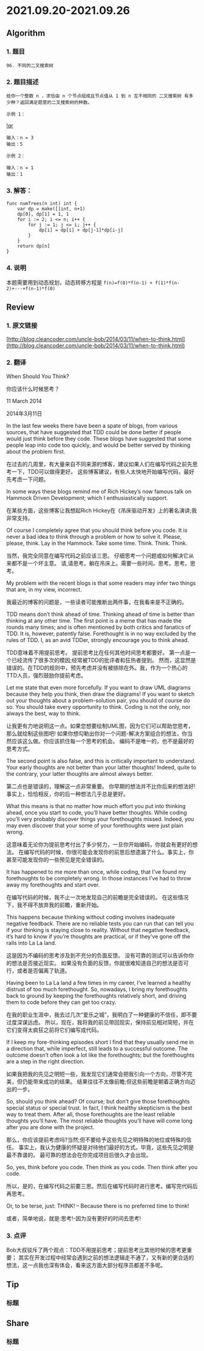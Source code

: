 # 2021.09.20-2021.09.26

## Algorithm
### 1. 题目
```
96. 不同的二叉搜索树
```
### 2. 题目描述
```
给你一个整数 n ，求恰由 n 个节点组成且节点值从 1 到 n 互不相同的 二叉搜索树 有多少种？返回满足题意的二叉搜索树的种数。

示例 1：
```
[!qr](./images/0920_a_1.jpg)
```
输入：n = 3
输出：5
```

```
示例 2：

输入：n = 1
输出：1
```

### 3. 解答：
```golang
func numTrees(n int) int {
	var dp = make([]int, n+1)
	dp[0], dp[1] = 1, 1
	for i := 2; i <= n; i++ {
		for j := 1; j <= i; j++ {
			dp[i] = dp[i] + dp[j-1]*dp[i-j]
		}
	}
	return dp[n]
}
```
### 4. 说明
本题需要用到动态规划，动态转移方程是 `f(n)=f(0)*f(n-1) + f(1)*f(n-2)+···+f(n-1)*f(0)`

## Review
### 1. 原文链接
[http://blog.cleancoder.com/uncle-bob/2014/03/11/when-to-think.html](http://blog.cleancoder.com/uncle-bob/2014/03/11/when-to-think.html)

### 2. 翻译
When Should You Think?

你应该什么时候思考？

11 March 2014

2014年3月11日

In the last few weeks there have been a spate of blogs, from various sources, that have suggested that TDD could be done better if people would just think before they code. 
These blogs have suggested that some people leap into code too quickly, and would be better served by thinking about the problem first.

在过去的几周里，有大量来自不同来源的博客，建议如果人们在编写代码之前先思考一下，TDD可以做得更好。
这些博客建议，有些人太快地开始编写代码，最好先考虑一下问题。

In some ways these blogs remind me of Rich Hickey’s now famous talk on Hammock Driven Development; which I enthusiastically support.

在某些方面，这些博客让我想起Rich Hickey在《吊床驱动开发》上的著名演讲;我非常支持。

Of course I completely agree that you should think before you code. 
It is never a bad idea to think through a problem or how to solve it. 
Please, please, think. Lay in the Hammock. Take some time. Think. Think. Think.

当然，我完全同意在编写代码之前应该三思。
仔细思考一个问题或如何解决它从来都不是一个坏主意。
请,请思考。躺在吊床上。需要一些时间。思考。思考。思考。

My problem with the recent blogs is that some readers may infer two things that are, in my view, incorrect.

我最近的博客的问题是，一些读者可能推断出两件事，在我看来是不正确的。

TDD means don’t think ahead of time.
Thinking ahead of time is better than thinking at any other time.
The first point is a meme that has made the rounds many times; and is often mentioned by both critics and fanatics of TDD. 
It is, however, patently false. Forethought is in no way excluded by the rules of TDD. I, as an avid TDDer, strongly encourage you to think ahead.

TDD意味着不用提前思考。
提前思考比在任何其他时间思考都要好。
第一点是一个已经流传了很多次的模因;经常被TDD的批评者和狂热者提到。
然而，这显然是错误的。在TDD的规则中，预先考虑并没有被排除在外。我，作为一个热心的TTD人员，强烈鼓励你提前考虑。

Let me state that even more forcefully. If you want to draw UML diagrams because they help you think, then draw the diagrams! 
If you want to sketch out your thoughts about a problem-solution pair, you should of course do so. You should take every opportunity to think. 
Coding is not the only, nor always the best, way to think.

让我更有力地说明这一点。如果您想要绘制UML图，因为它们可以帮助您思考，那么就绘制这些图吧!
如果你想勾勒出你对一个问题-解决方案组合的想法，你当然应该这么做。你应该抓住每一个思考的机会。
编码不是唯一的，也不是最好的思考方式。

The second point is also false, and this is critically important to understand. 
Your early thoughts are not better than your latter thoughts! 
Indeed, quite to the contrary, your latter thoughts are almost always better.

第二点也是错误的，理解这一点非常重要。
你早期的想法并不比你后来的想法好!
事实上，恰恰相反，你的后一种想法几乎总是更好。

What this means is that no matter how much effort you put into thinking ahead, once you start to code, you’ll have better thoughts. 
While coding you’ll very probably discover things your forethoughts missed. Indeed, you may even discover that your some of your forethoughts were just plain wrong.

这意味着无论你为提前思考付出了多少努力，一旦你开始编码，你就会有更好的想法。
在编写代码的时候，你很可能会发现你的前思后想遗漏了什么。事实上，你甚至可能发现你的一些预见是完全错误的。

It has happened to me more than once, while coding, that I’ve found my forethoughts to be completely wrong. 
In those instances I’ve had to throw away my forethoughts and start over.

在编写代码的时候，我不止一次地发现自己的前瞻是完全错误的。
在这些情况下，我不得不放弃我的前瞻，重新开始。

This happens because thinking without coding involves inadequate negative feedback. 
There are no reliable tests you can run that can tell you if your thinking is staying close to reality. 
Without that negative feedback, it’s hard to know if you’re thoughts are practical, or if they’ve gone off the rails into La La land.

这是因为不编码的思考涉及到不充分的负面反馈。
没有可靠的测试可以告诉你你的想法是否接近现实。
如果没有负面的反馈，你就很难知道自己的想法是否可行，或者是否偏离了轨道。

Having been to La La land a few times in my career, I’ve learned a healthy distrust of too much forethought. 
So, nowadays, I bring my forethoughts back to ground by keeping the forethoughts relatively short, and driving them to code before they can get too crazy.

在我的职业生涯中，我去过几次“爱乐之城”，我明白了一种健康的不信任，即不要过度深谋远虑。
所以，现在，我将我的前见带回现实，保持前见相对简短，并在它们变得太疯狂之前将它们编写成代码。

If I keep my fore-thinking episodes short I find that they usually send me in a direction that, while imperfect, still leads to a successful outcome. 
The outcome doesn’t often look a lot like the forethoughts; but the forethoughts are a step in the right direction.

如果我把我的先见之明短一些，我发现它们通常会把我引向一个方向，尽管不完美，但仍能带来成功的结果。
结果往往不太像前瞻;但这些前瞻是朝着正确方向迈出的一步。

So, should you think ahead? Of course; but don’t give those forethoughts special status or special trust. 
In fact, I think healthy skepticism is the best way to treat them. After all, those forethoughts are the least reliable thoughts you’ll have. 
The most reliable thoughts you’ll have will come long after you are done with the project.

那么，你应该提前考虑吗?当然;但不要给予这些先见之明特殊的地位或特殊的信任。
事实上，我认为健康的怀疑是对待他们最好的方式。毕竟，这些先见之明是最不靠谱的。
最可靠的想法会在你完成项目后很久才会出现。

So, yes, think before you code. Then think as you code. Then think after you code.

所以，是的，在编写代码之前要三思。然后在编写代码时进行思考。编写完代码后再思考。

Or, to be terse, just: THINK! – Because there is no preferred time to think!

或者，简单地说，就是:思考!-因为没有更好的时间去思考!

### 3. 点评
Bob大叔驳斥了两个观点：TDD不用提前思考；提前思考比其他时候的思考更重要；
其实在开发过程中经常会遇到之前的想法逻辑走不通了，又有新的更合适的想法，这一点我也深有体会，看来这方面大部分程序员都差不多呢。

## Tip
### 标题


## Share
### 标题